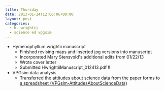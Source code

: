 ```yaml
---
title: Thursday
date: 2013-01-24T12:06:06+00:00
layout: post
categories:
  - h. wrightii
  - science ed vpgsim
---
```

  * Hymenophyllum wrightii manuscript
      * Finished revising maps and inserted jpg versions into manuscript
      * Incorporated Mary Stensvold's additional edits from 01/22/13
      * Wrote cover letter
      * Submitted HwrightiiManuscript_012413.pdf !!
  * VPGsim data analysis
      * Transferred the attitudes about science data from the paper forms to <a title="VPGsimAttitudesAboutScienceData" href="https://docs.google.com/spreadsheet/ccc?key=0AkDnkQIRAeIIdFJEWm1MbGlxaEJiZlF5WEZhX3k5VEE#gid=0" target="_blank">a spreadsheet (VPGsim-AttitudesAboutScienceData)</a>
